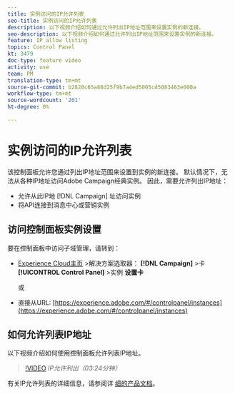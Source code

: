 ```yaml
---
title: 实例访问的IP允许列表
seo-title: 实例访问的IP允许列表
description: 以下视频介绍如何通过允许列出IP地址范围来设置实例的新连接。
seo-description: 以下视频介绍如何通过允许列出IP地址范围来设置实例的新连接。
feature: IP allow listing
topics: Control Panel
kt: 3479
doc-type: feature video
activity: use
team: PM
translation-type: tm+mt
source-git-commit: b2820c65a88d25f9b7a4ed5005cd5083463e000a
workflow-type: tm+mt
source-wordcount: '201'
ht-degree: 0%

---
```



# 实例访问的IP允许列表

该控制面板允许您通过列出IP地址范围来设置到实例的新连接。 默认情况下，无法从各种IP地址访问Adobe Campaign经典实例。 因此，需要允许列出IP地址：

* 允许从此IP地 [!DNL Campaign] 址访问实例
* 将API连接到消息中心或营销实例

## 访问控制面板实例设置

要在控制面板中访问子域管理，请转到：

* [Experience Cloud主页](https://experience.adobe.com/#/home) >解决方案选取器： **[!DNL Campaign]** >卡 **[!UICONTROL Control Panel]** >实例 **设置卡**

   或
* 直接从URL: [https://experience.adobe.com/#/controlpanel/instances](https://experience.adobe.com/#/controlpanel/instances)

## 如何允许列表IP地址

以下视频介绍如何使用控制面板允许列表IP地址。

>[!VIDEO](https://video.tv.adobe.com/v/28726?quality=12)
*IP允许列出（03:24分钟）*

有关IP允许列表的详细信息，请参阅详 [细的产品文档](https://helpx.adobe.com/campaign/kb/control-panel-instance-settings.html)。
